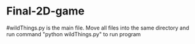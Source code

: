 # Final-2D-game
#wildThings.py is the main file. Move all files into the same directory and run command "python wildThings.py" to run program
